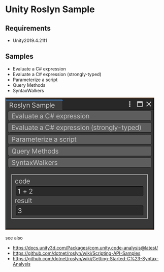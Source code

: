 # Unity Roslyn Sample

## Requirements

- Unity2019.4.21f1

## Samples

- Evaluate a C# expression
- Evaluate a C# expression (strongly-typed)
- Parameterize a script
- Query Methods
- SyntaxWalkers

![screenshot](screenshot.png)

see also

- https://docs.unity3d.com/Packages/com.unity.code-analysis@latest/
- https://github.com/dotnet/roslyn/wiki/Scripting-API-Samples
- https://github.com/dotnet/roslyn/wiki/Getting-Started-C%23-Syntax-Analysis
